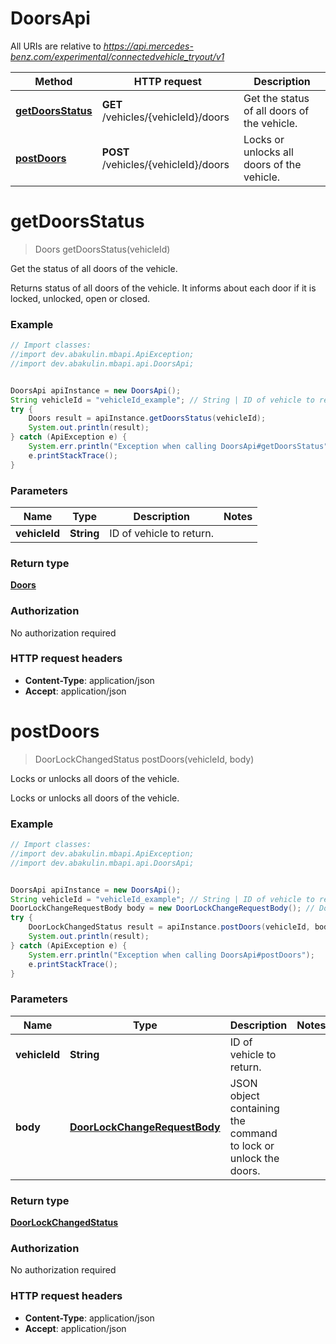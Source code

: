 # DoorsApi

All URIs are relative to *https://api.mercedes-benz.com/experimental/connectedvehicle_tryout/v1*

Method | HTTP request | Description
------------- | ------------- | -------------
[**getDoorsStatus**](DoorsApi.md#getDoorsStatus) | **GET** /vehicles/{vehicleId}/doors | Get the status of all doors of the vehicle.
[**postDoors**](DoorsApi.md#postDoors) | **POST** /vehicles/{vehicleId}/doors | Locks or unlocks all doors of the vehicle.


<a name="getDoorsStatus"></a>
# **getDoorsStatus**
> Doors getDoorsStatus(vehicleId)

Get the status of all doors of the vehicle.

Returns status of all doors of the vehicle. It informs about each door if it is locked, unlocked, open or closed.

### Example
```java
// Import classes:
//import dev.abakulin.mbapi.ApiException;
//import dev.abakulin.mbapi.api.DoorsApi;


DoorsApi apiInstance = new DoorsApi();
String vehicleId = "vehicleId_example"; // String | ID of vehicle to return.
try {
    Doors result = apiInstance.getDoorsStatus(vehicleId);
    System.out.println(result);
} catch (ApiException e) {
    System.err.println("Exception when calling DoorsApi#getDoorsStatus");
    e.printStackTrace();
}
```

### Parameters

Name | Type | Description  | Notes
------------- | ------------- | ------------- | -------------
 **vehicleId** | **String**| ID of vehicle to return. |

### Return type

[**Doors**](Doors.md)

### Authorization

No authorization required

### HTTP request headers

 - **Content-Type**: application/json
 - **Accept**: application/json

<a name="postDoors"></a>
# **postDoors**
> DoorLockChangedStatus postDoors(vehicleId, body)

Locks or unlocks all doors of the vehicle.

Locks or unlocks all doors of the vehicle.

### Example
```java
// Import classes:
//import dev.abakulin.mbapi.ApiException;
//import dev.abakulin.mbapi.api.DoorsApi;


DoorsApi apiInstance = new DoorsApi();
String vehicleId = "vehicleId_example"; // String | ID of vehicle to return.
DoorLockChangeRequestBody body = new DoorLockChangeRequestBody(); // DoorLockChangeRequestBody | JSON object containing the command to lock or unlock the doors.
try {
    DoorLockChangedStatus result = apiInstance.postDoors(vehicleId, body);
    System.out.println(result);
} catch (ApiException e) {
    System.err.println("Exception when calling DoorsApi#postDoors");
    e.printStackTrace();
}
```

### Parameters

Name | Type | Description  | Notes
------------- | ------------- | ------------- | -------------
 **vehicleId** | **String**| ID of vehicle to return. |
 **body** | [**DoorLockChangeRequestBody**](DoorLockChangeRequestBody.md)| JSON object containing the command to lock or unlock the doors. |

### Return type

[**DoorLockChangedStatus**](DoorLockChangedStatus.md)

### Authorization

No authorization required

### HTTP request headers

 - **Content-Type**: application/json
 - **Accept**: application/json

